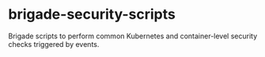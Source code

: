 # brigade-security-scripts
Brigade scripts to perform common Kubernetes and container-level security checks triggered by events.
